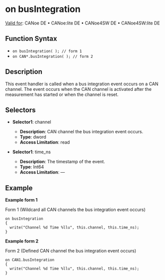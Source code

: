 # on busIntegration

[Valid for](../../../Shared/FeatureAvailability.md):  CANoe DE • CANoe:lite DE • CANoe4SW DE • CANoe4SW:lite DE

## Function Syntax

- `on busIntegration( ); // form 1`
- `on CAN*.busIntegration( ); // form 2`

## Description

This event handler is called when a bus integration event occurs on a CAN channel. The event occurs when the CAN channel is activated after the measurement has started or when the channel is reset.

## Selectors

- **Selector1**: channel
  - **Description**: CAN channel the bus integration event occurs.
  - **Type**: dword
  - **Access Limitation**: read

- **Selector1**: time_ns
  - **Description**: The timestamp of the event.
  - **Type**: Int64
  - **Access Limitation**: —

## Example

**Example form 1**

Form 1 (Wildcard all CAN channels the bus integration event occurs)

```plaintext
on busIntegration
{
  write("Channel %d Time %llu", this.channel, this.time_ns);
}
```

**Example form 2**

Form 2 (Defined CAN channel the bus integration event occurs)

```plaintext
on CAN1.busIntegration
{
  write("Channel %d Time %llu", this.channel, this.time_ns);
}
```
